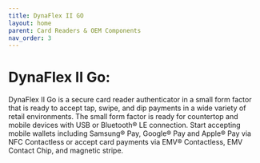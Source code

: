 ```yaml
---
title: DynaFlex II GO
layout: home
parent: Card Readers & OEM Components
nav_order: 3
---
```


# DynaFlex II Go:

DynaFlex II Go is a secure card reader authenticator in a small form factor that is ready to accept tap, swipe, and dip payments in a wide variety of retail environments. The small form factor is ready for countertop and mobile devices with USB or Bluetooth® LE connection. Start accepting mobile wallets including Samsung® Pay, Google® Pay and Apple® Pay via NFC Contactless or accept card payments via EMV® Contactless, EMV Contact Chip, and magnetic stripe.